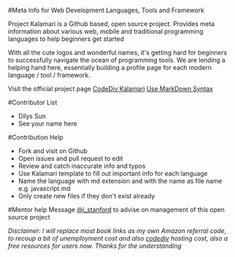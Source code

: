 #Meta Info for Web Development Languages, Tools and Framework

Project Kalamari is a Github based, open source project. Provides meta information about various web, mobile and traditional programming languages to help beginners get started

With all the cute logos and wonderful names, it's getting hard for beginners to successfully navigate the ocean of programming tools. We are lending a helping hand here, essentially building a profile page for each modern language / tool / framework. 


Visit the official project page
[CodeDiv Kalamari](http://codediv.com/kalamari.php)
[Use MarkDown Syntax](http://daringfireball.net/projects/markdown/syntax)

#Contributor List
- Dilys Sun
- See your name here

#Contribution Help
- Fork and visit on Github
- Open issues and pull request to edit
- Review and catch inaccurate info and typos
- Use Kalamari template to fill out important info for each language
- Name the language with md extension and with the name as file name e.g. javascript.md
- Only create new files if they don't exist already

#Mentor help
Message [@i_stanford](http://www.twitter.com/i_stanford) to advise on management of this open source project

*Disclaimer: I will replace most book links as my own Amazon referral code, to recoup a bit of unemployment cost and also [codediv](http://www.codediv.com) hosting cost, also a free resources for users now. Thanks for the understanding*